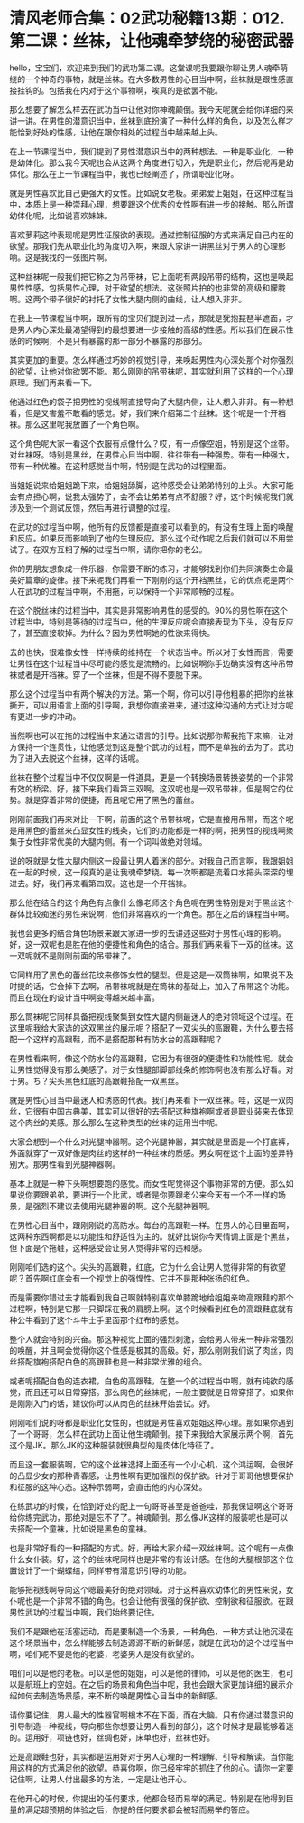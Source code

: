 # 清风老师合集：02武功秘籍13期：012.第二课：丝袜，让他魂牵梦绕的秘密武器

hello，宝宝们，欢迎来到我们的武功第二课。这堂课呢我要跟你聊让男人魂牵萌绕的一个神奇的事物，就是丝袜。在大多数男性的心目当中啊，丝袜就是跟性感直接挂钩的。包括我在内对于这个事物啊，唉真的是欲罢不能。

那么想要了解怎么样去在武功当中让他对你神魂颠倒。我今天呢就会给你详细的来讲一讲。在男性的潜意识当中，丝袜到底扮演了一种什么样的角色，以及怎么样才能恰到好处的性感，让他在跟你相处的过程当中越来越上头。

在上一节课程当中，我们提到了男性潜意识当中的两种想法。一种是职业化，一种是幼体化。那么我今天呢也会从这两个角度进行切入，先是职业化，然后呢再是幼体化。那么在上一节课程当中，我也已经阐述了，所谓职业化呀。

就是男性喜欢比自己更强大的女性。比如说女老板。弟弟爱上姐姐，在这种过程当中，本质上是一种崇拜心理，想要跟这个优秀的女性啊有进一步的接触。那么所谓幼体化呢，比如说喜欢妹妹。

喜欢萝莉这种表现呢是男性征服欲的表现。通过控制征服的方式来满足自己内在的欲望。那我们先从职业化的角度切入啊，来跟大家讲一讲黑丝对于男人的心理影响。这是我找的一张图片啊。

这种丝袜呢一般我们把它称之为吊带袜，它上面呢有两段吊带的结构，这也是唤起男性性感，包括男性心理，对于欲望的想法。这张照片拍的也非常的高级和朦胧啊。这两个带子很好的衬托了女性大腿内侧的曲线，让人想入非非。

在我上一节课程当中啊，跟所有的宝贝们提到过一点，那就是犹抱琵琶半遮面，才是男人内心深处最渴望得到的最想要进一步接触的高级的性感。所以我们在展示性感的时候啊，不是只有暴露的那一部分不暴露的那部分。

其实更加的重要。怎么样通过巧妙的视觉引导，来唤起男性内心深处那个对你强烈的欲望，让他对你欲罢不能。那么刚刚的吊带袜呢，其实就利用了这样的一个心理原理。我们再来看一下。

他通过红色的袋子把男性的视线啊直接导向了大腿内侧，让人想入非非。有一种想看，但是又害羞不敢看的感觉。好，我们来介绍第二个丝袜。这个呢是一个开裆袜。那么这里呢我放置了一个角色啊。

这个角色呢大家一看这个衣服有点像什么？哎，有一点像空姐，特别是这个丝带。对丝袜呀。特别是黑丝，在男性心目当中啊，往往带有一种强势。带有一种强大，带有一种优雅。在这种感觉当中啊，特别是在武功的过程里面。

当姐姐说来给姐姐跪下来，给姐姐舔脚，这种感受会让弟弟特别的上头。大家可能会有点担心啊，说我太强势了，会不会让弟弟有点不舒服？好，这个时候呢我们就涉及到一个测试反馈，然后再进行调整的过程。

在武功的过程当中啊，他所有的反馈都是直接可以看到的，有没有生理上面的唤醒和反应。如果反而影响到了他的生理反应。那么这个动作呢之后我们就可以不用尝试了。在双方互相了解的过程当中啊，请你把你的老公。

你的男朋友想象成一件乐器，你需要不断的练习，才能够找到你们共同演奏生命最美好篇章的旋律。接下来呢我们再看一下刚刚的这个开裆黑丝，它的优点呢是两个人在武功的过程当中啊，不用拖，可以保持一个非常顺畅的过程。

在这个脱丝袜的过程当中，其实是非常影响男性的感受的。90%的男性啊在这个过程当中，特别是等待的过程当中，他的生理反应呢会直接表现为下头，没有反应了，甚至直接软掉。为什么？因为男性啊她的性欲来得快。

去的也快，很难像女性一样持续的维持在一个状态当中。所以对于女性而言，需要让男性在这个过程当中尽可能的感觉是流畅的。比如说啊你手边确实没有这种吊带袜或者是开裆袜。穿了一个丝袜，但是不得不要脱下来。

那么这个过程当中有两个解决的方法。第一个啊，你可以引导他粗暴的把你的丝袜撕开，可以用语言上面的引导啊，我想你直接进来，通过这种沟通的方式让对方呢有更进一步的冲动。

当然啊也可以在拖的过程当中来通过语言的引导。比如说那你帮我拖下来嘛，让对方保持一个连贯性，让他感觉到这是整个武功的过程，而不是单独的去为了。武功为了进入去脱这个丝袜，这样的话呢。

丝袜在整个过程当中不仅仅啊是一件道具，更是一个转换场景转换姿势的一个非常有效的桥梁。好，接下来我们看第三双啊。这双呢也是一双吊带袜，但是啊它的优势。就是穿着非常的便捷，而且呢它用了黑色的蕾丝。

刚刚前面我们再来对比一下啊，前面的这个吊带袜呢，它是直接用吊带，而这个呢是用黑色的蕾丝来凸显女性的线条，它们的功能都是一样的啊，把男性的视线啊聚集于女性非常优美的大腿内侧。有一个词叫做绝对领域。

说的呀就是女性大腿内侧这一段最让男人着迷的部分。对我自己而言啊，我跟姐姐在一起的时候，这一段真的是让我魂牵梦绕。每一次啊都是流着口水把头深深的埋进去。好，我们再来看第四双。这也是一个开裆袜。

那么他在结合的这个角色有点像什么像老师这个角色呢在男性特别是对于黑丝这个群体比较痴迷的男性来说啊，他们非常喜欢的一个角色。那在之后的课程当中啊。

我也会更多的结合角色场景来跟大家进一步的去讲述这些对于男性心理的影响。好，这一双呢也是胜在他的便捷性和角色的结合。那我们再来看下一双的丝袜。这一双呢就不是刚刚前面的吊带袜了。

它同样用了黑色的蕾丝花纹来修饰女性的腿型。但是这是一双筒袜啊，如果说不及时提的话，它会掉下去啊，吊带袜呢就是在筒袜的基础上，加入了吊带这个功能。而且在现在的设计当中啊变得越来越丰富。

那么筒袜呢它同样具备把视线聚集到女性大腿内侧最迷人的绝对领域这个过程。在这里呢我给大家选的这双黑丝的展示呢？搭配了一双尖头的高跟鞋，为什么要去搭配一个这样的高跟鞋，而不是搭配那种有防水台的高跟鞋呢？

在男性看来啊，像这个防水台的高跟鞋，它因为有很强的便捷性和功能性呢。就会让男性觉得没有那么美感了。对于女性腿部脚部线条的修饰啊也没有那么好看。对于男。ち？尖头黑色红底的高跟鞋搭配一双黑丝。

就是男性心目当中最迷人和诱惑的代表。我们再来看下一双丝袜。哇，这是一双肉丝，它很有中国古典美，其实可以很好的去搭配这种旗袍啊或者是职业装来去体现这个肉丝的美感。那么那么在这种类型的丝袜的运用当中呢。

大家会想到一个什么对光腿神器啊。这个光腿神器，其实就是里面是一个打底裤，外面就穿了一双好像是肉丝的这样的一种丝袜的质感。男女啊在这个上面的差异特别大。那男性看到光腿神器啊。

基本上就是一种下头啊想要跑的感觉。而女性呢觉得这个事物非常的方便。那么如果说你要跟弟弟，要进行一个比武，或者是你要跟老公来今天有一个不一样的场景，是强烈不建议去使用光腿神器的啊。这个光腿神器啊。

在男性心目当中，跟刚刚说的高防水。每台的高跟鞋一样。在男人的心目里面啊，这两种东西啊都是以功能性和舒适性为主的。就好比说你今天情调上面是个黑丝，但下面是个拖鞋，这种感受会让男人觉得非常的违和感。

刚刚咱们选的这个。尖头的高跟鞋，红底，它为什么会让男人觉得非常的有欲望呢？首先啊红底会有一个视觉上的强悍性。它并不是那种张扬的红色。

而是需要你错过去才能看到我自己啊就特别喜欢单膝跪地给姐姐亲吻高跟鞋的那个过程啊，特别是它那一只脚踩在我的肩膀上啊。这个时候看到红色的高跟鞋底就有种公牛看到了这个斗牛士手里面那个红布的感觉。

整个人就会特别的兴奋。那这种视觉上面的强烈刺激，会给男人带来一种非常强烈的唤醒，并且啊会觉得你这个性感是极其的高级。好，那么刚刚我们说了肉丝，肉丝搭配旗袍搭配白色的高跟鞋也是一种非常优雅的组合。

或者呢搭配白色的连衣裙，白色的高跟鞋，在整一个的过程当中啊，就有纯欲的感觉，而且还可以日常穿搭。那么肉色的丝袜呢，一般主要就是日常穿搭了。如果你是刚刚入门的话，建议你可以从肉色的丝袜开始尝试。好。

刚刚咱们说的呀都是职业化女性的，也就是男性喜欢姐姐这种心理。那如果你遇到了一个哥哥，怎么样在武功上面让他生魂颠倒。接下来我给大家展示两个啊，首先这个是JK。那么JK的这种服装就很典型的是肉体化特征了。

而且这一套服装啊，它的这个丝袜选择上面还有一个小心机，这个鸿运啊，会很好的凸显少女的那种青春感，让男性啊有更加强烈的保护欲。针对于哥哥他想要保护和征服的这种心态。这种示弱啊，会直击他的内心深处。

在练武功的时候，在恰到好处的配上一句哥哥甚至是爸爸哇，那我保证啊这个哥哥给你练完武功，那绝对是忘不了了。神魂颠倒。那么像JK这样的服装呢也是可以去搭配一个童袜，比如说是黑色的童袜。

也是非常好看的一种搭配的方式。好，再给大家介绍一双丝袜啊。这个呢有一点像什么女仆装。好，这个的丝袜呢同样也是非常的有设计感。在他的大腿根部这个位置设计了一个蝴蝶结，同样带有潜意识引导的功能。

能够把视线啊导向这个嗯最美好的绝对领域。对于这种喜欢幼体化的男性来说，女仆呢也是一个非常不错的角色。也会让他有很强的保护欲、控制欲和征服欲。在跟男性武功的过程当中啊，我们始终要记住。

我们不是跟他在活塞运动，而是要制造一个场景，一种角色，一种方式让他沉浸在这个场景当中，怎么样能够去制造源源不断的新鲜感，就是在武功的这个过程当中啊，咱们呢不要是他的老婆，老婆男人是没有欲望的。

咱们可以是他的老板。可以是他的姐姐，可以是他的律师，可以是他的医生，也可以是航班上的空姐。在之后的场景和角色当中呢，我也会跟大家更加详细的展示介绍如何去制造场景感，来不断的唤醒男性心目当中的新鲜感。

请你要记住，男人最大的性器官啊根本不在下面，而在大脑。只有你通过潜意识的引导制造一种视线，导向那些你想要让男人看到的部分，这个时候才是最能够着迷的。运用好，项链也好，丝绸也好，床单也好，丝袜也好。

还是高跟鞋也好，其实都是运用好对于男人心理的一种理解、引导和解读。当你能用这样的方式满足他的欲望。恭喜你啊，你已经牢牢的抓住了他的心。请你一定要记住啊，让男人付出最多的方法，一定是让他开心。

在他开心的时候，你提出的任何要求，他都会轻而易举的满足。特别是在他得到巨量的满足超预期的体验之后，你提的任何要求都会被轻而易举的答应。


